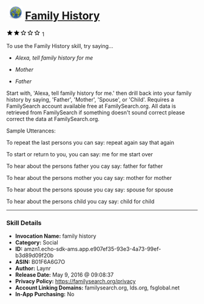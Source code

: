 # &nbsp;<img src="skill_icon" alt="Family History icon" width="36"> [Family History](http://alexa.amazon.com/#skills/amzn1.echo-sdk-ams.app.e907ef35-93e3-4a73-99ef-b3d89d09f20b)
![2 stars](../../images/ic_star_black_18dp_1x.png)![2 stars](../../images/ic_star_black_18dp_1x.png)![2 stars](../../images/ic_star_border_black_18dp_1x.png)![2 stars](../../images/ic_star_border_black_18dp_1x.png)![2 stars](../../images/ic_star_border_black_18dp_1x.png) 1

To use the Family History skill, try saying...

* *Alexa, tell family history for me*

* *Mother*

* *Father*

Start with, 'Alexa, tell family history for me.' then drill back into your family history by saying, 'Father', 'Mother', 'Spouse', or 'Child'.  Requires a FamilySearch account available free at FamilySearch.org.  All data is retrieved from FamilySearch if something doesn't sound correct please correct the data at FamilySearch.org.

Sample Utterances:

To repeat the last persons you can say:
 repeat
 again
 say that again

To start or return to you, you can say:
 me
 for me
 start over

To hear about the persons father you cay say:
 father
 for father

To hear about the persons mother you cay say:
 mother
 for mother

To hear about the persons spouse you cay say:
 spouse
 for spouse

To hear about the persons child you cay say:
 child
 for child

***

### Skill Details

* **Invocation Name:** family history
* **Category:** Social
* **ID:** amzn1.echo-sdk-ams.app.e907ef35-93e3-4a73-99ef-b3d89d09f20b
* **ASIN:** B01F6A6G7O
* **Author:** Laynr
* **Release Date:** May 9, 2016 @ 09:08:37
* **Privacy Policy:** https://familysearch.org/privacy
* **Account Linking Domains:** familysearch.org, lds.org, fsglobal.net
* **In-App Purchasing:** No

